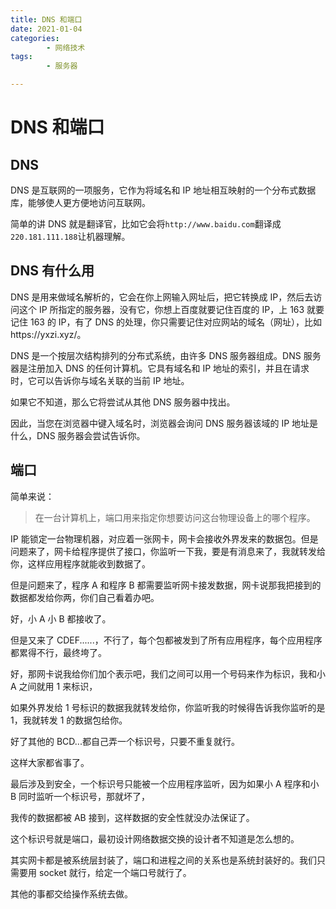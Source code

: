 ```yaml
---
title: DNS 和端口
date: 2021-01-04
categories:
        - 网络技术
tags:
        - 服务器

---
```


# DNS 和端口

## DNS

DNS 是互联网的一项服务，它作为将域名和 IP 地址相互映射的一个分布式数据库，能够使人更方便地访问互联网。

简单的讲 DNS 就是翻译官，比如它会将`http://www.baidu.com`翻译成`220.181.111.188`让机器理解。

## DNS 有什么用

DNS 是用来做域名解析的，它会在你上网输入网址后，把它转换成 IP，然后去访问这个 IP 所指定的服务器，没有它，你想上百度就要记住百度的 IP，上 163 就要记住 163 的 IP，有了 DNS 的处理，你只需要记住对应网站的域名（网址），比如https://yxzi.xyz/。

DNS 是一个按层次结构排列的分布式系统，由许多 DNS 服务器组成。DNS 服务器是注册加入 DNS 的任何计算机。它具有域名和 IP 地址的索引，并且在请求时，它可以告诉你与域名关联的当前 IP 地址。

如果它不知道，那么它将尝试从其他 DNS 服务器中找出。

因此，当您在浏览器中键入域名时，浏览器会询问 DNS 服务器该域的 IP 地址是什么，DNS 服务器会尝试告诉你。

## 端口

简单来说：

> 在一台计算机上，端口用来指定你想要访问这台物理设备上的哪个程序。

IP 能锁定一台物理机器，对应着一张网卡，网卡会接收外界发来的数据包。但是问题来了，网卡给程序提供了接口，你监听一下我，要是有消息来了，我就转发给你，这样应用程序就能收到数据了。

但是问题来了，程序 A 和程序 B 都需要监听网卡接发数据，网卡说那我把接到的数据都发给你两，你们自己看着办吧。

好，小 A 小 B 都接收了。

但是又来了 CDEF......，不行了，每个包都被发到了所有应用程序，每个应用程序都累得不行，最终垮了。

好，那网卡说我给你们加个表示吧，我们之间可以用一个号码来作为标识，我和小 A 之间就用 1 来标识，

如果外界发给 1 号标识的数据我就转发给你，你监听我的时候得告诉我你监听的是 1，我就转发 1 的数据包给你。

好了其他的 BCD...都自己弄一个标识号，只要不重复就行。

这样大家都省事了。

最后涉及到安全，一个标识号只能被一个应用程序监听，因为如果小 A 程序和小 B 同时监听一个标识号，那就坏了，

我传的数据都被 AB 接到，这样数据的安全性就没办法保证了。

这个标识号就是端口，最初设计网络数据交换的设计者不知道是怎么想的。

其实网卡都是被系统层封装了，端口和进程之间的关系也是系统封装好的。我们只需要用 socket 就行，给定一个端口号就行了。

其他的事都交给操作系统去做。
